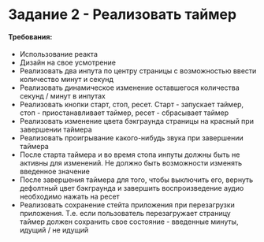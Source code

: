 # Задание 2 - Реализовать таймер

#### Требования:

- Использование реакта
- Дизайн на свое усмотрение
- Реализовать два инпута по центру страницы с возможностью ввести количество минут и секунд
- Реализовать динамическое изменение оставшегося количества секунд / минут в инпутах
- Реализовать кнопки старт, стоп, ресет. Старт - запускает таймер, стоп - приостанавливает таймер, ресет - сбрасывает таймер
- Реализовать изменение цвета бэкграунда страницы на красный при завершении таймера
- Реализовать проигрывание какого-нибудь звука при завершении таймера
- После старта таймера и во время стопа инпуты должны быть не активны для изменений. Не должно быть возможности изменять введенное значение
- После завершения таймера для того, чтобы выключить его, вернуть дефолтный цвет бэкграунда и завершить воспроизведение аудио необходимо нажать на ресет
- Реализовать сохранение стейта приложения при перезагрузки приложения. Т.е. если пользователь перезагружает страницу таймер должен сохранить свое состояние - введенные минуты, идущий / не идущий
